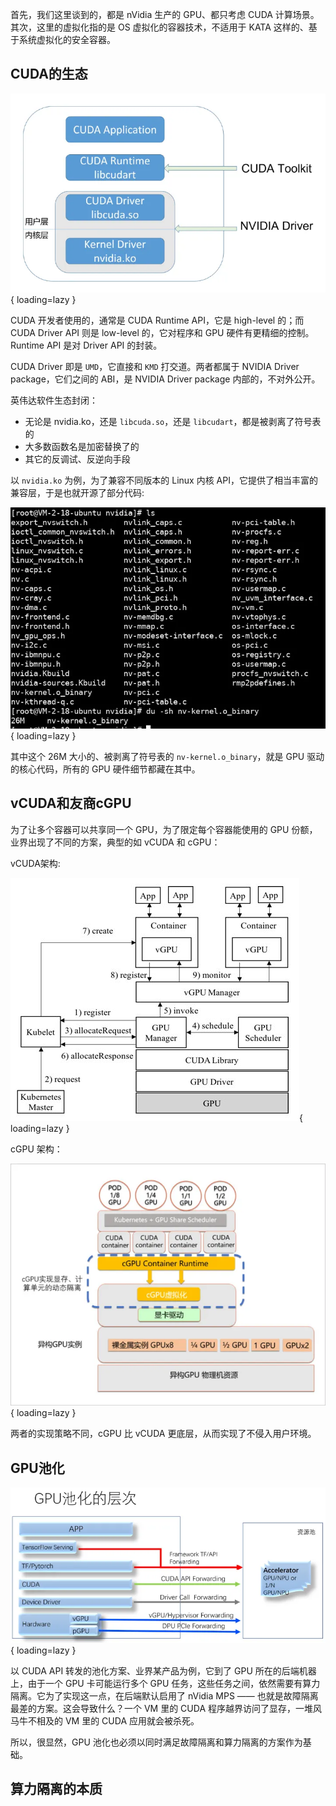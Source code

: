 
首先，我们这里谈到的，都是 nVidia 生产的 GPU、都只考虑 CUDA 计算场景。其次，这里的虚拟化指的是 OS 虚拟化的容器技术，不适用于 KATA 这样的、基于系统虚拟化的安全容器。

## CUDA的生态

![](../../assets/images/cuda.png){ loading=lazy }

CUDA 开发者使用的，通常是 CUDA Runtime API，它是 high-level 的；而 CUDA Driver API 则是 low-level 的，它对程序和 GPU 硬件有更精细的控制。Runtime API 是对 Driver API 的封装。

CUDA Driver 即是 `UMD`，它直接和 `KMD` 打交道。两者都属于 NVIDIA Driver package，它们之间的 ABI，是 NVIDIA Driver package 内部的，不对外公开。

英伟达软件生态封闭：

- 无论是 nvidia.ko，还是 `libcuda.so`，还是 `libcudart`，都是被剥离了符号表的
- 大多数函数名是加密替换了的
- 其它的反调试、反逆向手段

以 `nvidia.ko` 为例，为了兼容不同版本的 Linux 内核 API，它提供了相当丰富的兼容层，于是也就开源了部分代码:

![](../../assets/images/cuda-2.png){ loading=lazy }

其中这个 26M 大小的、被剥离了符号表的 `nv-kernel.o_binary`，就是 GPU 驱动的核心代码，所有的 GPU 硬件细节都藏在其中。

## vCUDA和友商cGPU

为了让多个容器可以共享同一个 GPU，为了限定每个容器能使用的 GPU 份额，业界出现了不同的方案，典型的如 vCUDA 和 cGPU：

vCUDA架构:

![](../../assets/images/vCUDA.png){ loading=lazy }

cGPU 架构：

![](../../assets/images/cGPU.png){ loading=lazy }

两者的实现策略不同，cGPU 比 vCUDA 更底层，从而实现了不侵入用户环境。

## GPU池化

![](../../assets/images/gpu-chihua.png){ loading=lazy }

以 CUDA API 转发的池化方案、业界某产品为例，它到了 GPU 所在的后端机器上，由于一个 GPU 卡可能运行多个 GPU 任务，这些任务之间，依然需要有算力隔离。它为了实现这一点，在后端默认启用了 nVidia MPS —— 也就是故障隔离最差的方案。这会导致什么？一个 VM 里的 CUDA 程序越界访问了显存，一堆风马牛不相及的 VM 里的 CUDA 应用就会被杀死。

所以，很显然，GPU 池化也必须以同时满足故障隔离和算力隔离的方案作为基础。


## 算力隔离的本质

